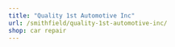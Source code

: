 ```yaml
---
title: "Quality 1st Automotive Inc"
url: /smithfield/quality-1st-automotive-inc/
shop: car repair
---
```

